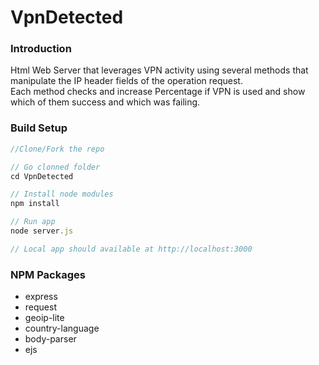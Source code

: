 # VpnDetected
### Introduction
Html Web Server that leverages VPN activity using several methods that<br>
manipulate the IP header fields of the operation request.<br>
Each method checks and increase Percentage if VPN is used and show which of them success and which was failing.

### Build Setup
```javascript
//Clone/Fork the repo

// Go clonned folder
cd VpnDetected

// Install node modules
npm install

// Run app
node server.js

// Local app should available at http://localhost:3000
```
### NPM Packages
- express
- request
- geoip-lite
- country-language
- body-parser
- ejs